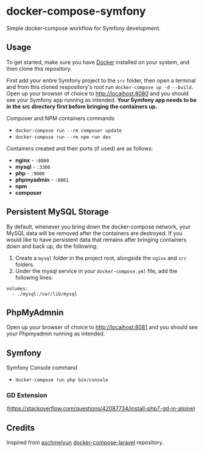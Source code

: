 # docker-compose-symfony

Simple docker-compose workflow for Symfony development. 


## Usage

To get started, make sure you have [Docker](https://docs.docker.com/) installed on your system, and then clone this repository.

First add your entire Symfony project to the `src` folder, then open a terminal and from this cloned respository's root run `docker-compose up -d --build`. Open up your browser of choice to [http://localhost:8080](http://localhost:8080) and you should see your Symfony app running as intended. **Your Symfony app needs to be in the src directory first before bringing the containers up.** 

Composer and NPM containers commands

- `docker-compose run --rm composer update`
- `docker-compose run --rm npm run dev`

Containers created and their ports (if used) are as follows:

- **nginx** - `:8080`
- **mysql** - `:3306`
- **php** - `:9000`
- **phpmyadmin** - `:8081`
- **npm**
- **composer**

## Persistent MySQL Storage

By default, whenever you bring down the docker-compose network, your MySQL data will be removed after the containers are destroyed. If you would like to have persistent data that remains after bringing containers down and back up, do the following:

1. Create a `mysql` folder in the project root, alongside the `nginx` and `src` folders.
2. Under the mysql service in your `docker-compose.yml` file, add the following lines:

```
volumes:
  - ./mysql:/var/lib/mysql
```

## PhpMyAdmnin

Open up your browser of choice to [http://localhost:8081](http://localhost:8081) and you should see your Phpmyadmin running as intended. 


## Symfony 

Symfony Console command

- `docker-compose run php bin/console`


### GD Extension

(https://stackoverflow.com/questions/42087734/install-php7-gd-in-alpine)

## Credits

Inspired from [aschmelyun](https://github.com/aschmelyun) [docker-compose-laravel](https://github.com/aschmelyun/docker-compose-laravel) repository.